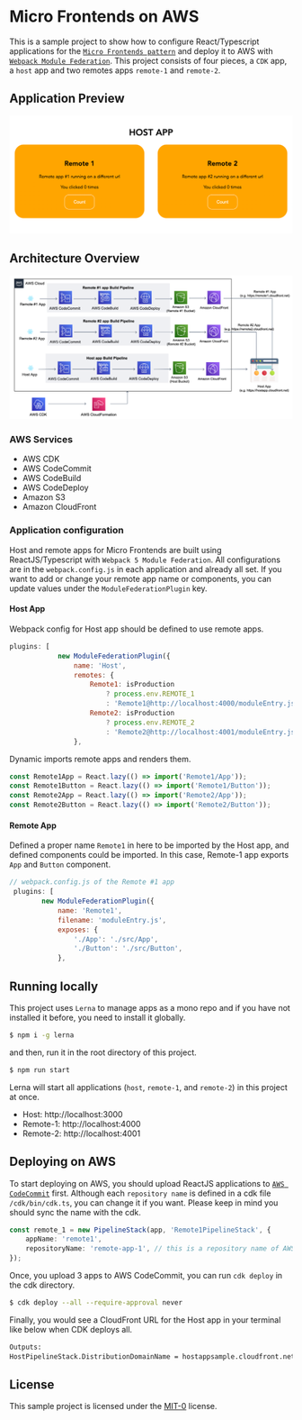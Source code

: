 # Micro Frontends on AWS

This is a sample project to show how to configure React/Typescript applications for the [`Micro Frontends pattern`](https://microfrontends.com/) and deploy it to AWS with [`Webpack Module Federation`](https://webpack.js.org/concepts/module-federation/).
This project consists of four pieces, a `CDK` app, a `host` app and two remotes apps `remote-1` and `remote-2`.

## Application Preview

![ScreenShot!](/host/public/application_preview.png 'ScreenShot')

## Architecture Overview

![Architecture!](/host/public/mfe_architecture.png 'Architecture')

### AWS Services

-   AWS CDK
-   AWS CodeCommit
-   AWS CodeBuild
-   AWS CodeDeploy
-   Amazon S3
-   Amazon CloudFront

### Application configuration

Host and remote apps for Micro Frontends are built using ReactJS/Typescript with `Webpack 5 Module Federation`.
All configurations are in the `webpack.config.js` in each application and already all set.
If you want to add or change your remote app name or components, you can update values under the `ModuleFederationPlugin` key.

#### Host App

Webpack config for Host app should be defined to use remote apps.

```js
plugins: [
            new ModuleFederationPlugin({
                name: 'Host',
                remotes: {
                    Remote1: isProduction
                        ? process.env.REMOTE_1
                        : 'Remote1@http://localhost:4000/moduleEntry.js',
                    Remote2: isProduction
                        ? process.env.REMOTE_2
                        : 'Remote2@http://localhost:4001/moduleEntry.js',
                },
```

Dynamic imports remote apps and renders them.

```typescript
const Remote1App = React.lazy(() => import('Remote1/App'));
const Remote1Button = React.lazy(() => import('Remote1/Button'));
const Remote2App = React.lazy(() => import('Remote2/App'));
const Remote2Button = React.lazy(() => import('Remote2/Button'));
```

#### Remote App

Defined a proper name `Remote1` in here to be imported by the Host app, and defined components could be imported.
In this case, Remote-1 app exports `App` and `Button` component.

```js
// webpack.config.js of the Remote #1 app
 plugins: [
        new ModuleFederationPlugin({
            name: 'Remote1',
            filename: 'moduleEntry.js',
            exposes: {
                './App': './src/App',
                './Button': './src/Button',
            },
```

## Running locally

This project uses `Lerna` to manage apps as a mono repo and if you have not installed it before, you need to install it globally.

```bash
$ npm i -g lerna
```

and then, run it in the root directory of this project.

```bash
$ npm run start
```

Lerna will start all applications (`host`, `remote-1`, and `remote-2`) in this project at once.

-   Host: http://localhost:3000
-   Remote-1: http://localhost:4000
-   Remote-2: http://localhost:4001

## Deploying on AWS

To start deploying on AWS, you should upload ReactJS applications to [`AWS CodeCommit`](https://docs.aws.amazon.com/codecommit/latest/userguide/getting-started-cc.html) first.
Although each `repository name` is defined in a cdk file `/cdk/bin/cdk.ts`, you can change it if you want. Please keep in mind you should sync the name with the cdk.

```typescript
const remote_1 = new PipelineStack(app, 'Remote1PipelineStack', {
    appName: 'remote1',
    repositoryName: 'remote-app-1', // this is a repository name of AWS CodeCommit for remote app
});
```

Once, you upload 3 apps to AWS CodeCommit, you can run `cdk deploy` in the cdk directory.

```bash
$ cdk deploy --all --require-approval never
```

Finally, you would see a CloudFront URL for the Host app in your terminal like below when CDK deploys all.

```bash
Outputs:
HostPipelineStack.DistributionDomainName = hostappsample.cloudfront.net
```

## License

This sample project is licensed under the [MIT-0](https://github.com/aws/mit-0) license.
